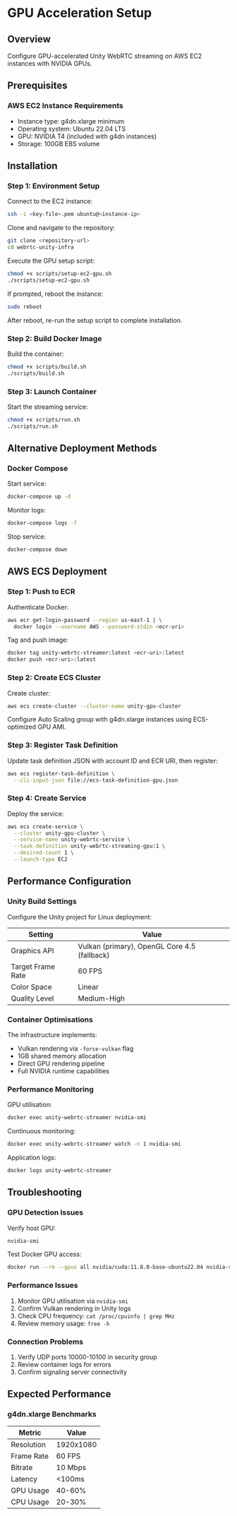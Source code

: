 # GPU Acceleration Setup

## Overview

Configure GPU-accelerated Unity WebRTC streaming on AWS EC2 instances with NVIDIA GPUs.

## Prerequisites

### AWS EC2 Instance Requirements
- Instance type: g4dn.xlarge minimum
- Operating system: Ubuntu 22.04 LTS
- GPU: NVIDIA T4 (included with g4dn instances)
- Storage: 100GB EBS volume

## Installation

### Step 1: Environment Setup

Connect to the EC2 instance:
```bash
ssh -i <key-file>.pem ubuntu@<instance-ip>
```

Clone and navigate to the repository:
```bash
git clone <repository-url>
cd webrtc-unity-infra
```

Execute the GPU setup script:
```bash
chmod +x scripts/setup-ec2-gpu.sh
./scripts/setup-ec2-gpu.sh
```

If prompted, reboot the instance:
```bash
sudo reboot
```

After reboot, re-run the setup script to complete installation.

### Step 2: Build Docker Image

Build the container:
```bash
chmod +x scripts/build.sh
./scripts/build.sh
```

### Step 3: Launch Container

Start the streaming service:
```bash
chmod +x scripts/run.sh
./scripts/run.sh
```

## Alternative Deployment Methods

### Docker Compose

Start service:
```bash
docker-compose up -d
```

Monitor logs:
```bash
docker-compose logs -f
```

Stop service:
```bash
docker-compose down
```

## AWS ECS Deployment

### Step 1: Push to ECR

Authenticate Docker:
```bash
aws ecr get-login-password --region us-east-1 | \
  docker login --username AWS --password-stdin <ecr-uri>
```

Tag and push image:
```bash
docker tag unity-webrtc-streamer:latest <ecr-uri>:latest
docker push <ecr-uri>:latest
```

### Step 2: Create ECS Cluster

Create cluster:
```bash
aws ecs create-cluster --cluster-name unity-gpu-cluster
```

Configure Auto Scaling group with g4dn.xlarge instances using ECS-optimized GPU AMI.

### Step 3: Register Task Definition

Update task definition JSON with account ID and ECR URI, then register:
```bash
aws ecs register-task-definition \
  --cli-input-json file://ecs-task-definition-gpu.json
```

### Step 4: Create Service

Deploy the service:
```bash
aws ecs create-service \
  --cluster unity-gpu-cluster \
  --service-name unity-webrtc-service \
  --task-definition unity-webrtc-streaming-gpu:1 \
  --desired-count 1 \
  --launch-type EC2
```

## Performance Configuration

### Unity Build Settings

Configure the Unity project for Linux deployment:

| Setting | Value |
|---------|-------|
| Graphics API | Vulkan (primary), OpenGL Core 4.5 (fallback) |
| Target Frame Rate | 60 FPS |
| Color Space | Linear |
| Quality Level | Medium-High |

### Container Optimisations

The infrastructure implements:
- Vulkan rendering via `-force-vulkan` flag
- 1GB shared memory allocation
- Direct GPU rendering pipeline
- Full NVIDIA runtime capabilities

### Performance Monitoring

GPU utilisation:
```bash
docker exec unity-webrtc-streamer nvidia-smi
```

Continuous monitoring:
```bash
docker exec unity-webrtc-streamer watch -n 1 nvidia-smi
```

Application logs:
```bash
docker logs unity-webrtc-streamer
```

## Troubleshooting

### GPU Detection Issues

Verify host GPU:
```bash
nvidia-smi
```

Test Docker GPU access:
```bash
docker run --rm --gpus all nvidia/cuda:11.8.0-base-ubuntu22.04 nvidia-smi
```

### Performance Issues

1. Monitor GPU utilisation via `nvidia-smi`
2. Confirm Vulkan rendering in Unity logs
3. Check CPU frequency: `cat /proc/cpuinfo | grep MHz`
4. Review memory usage: `free -h`

### Connection Problems

1. Verify UDP ports 10000-10100 in security group
2. Review container logs for errors
3. Confirm signaling server connectivity

## Expected Performance

### g4dn.xlarge Benchmarks

| Metric | Value |
|--------|-------|
| Resolution | 1920x1080 |
| Frame Rate | 60 FPS |
| Bitrate | 10 Mbps |
| Latency | <100ms |
| GPU Usage | 40-60% |
| CPU Usage | 20-30% |